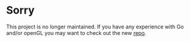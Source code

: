 # Sorry

This project is no longer maintained. If you have any experience with Go and/or openGL you may want to check out the new [repo](github.com/thee-engineer/nor).
